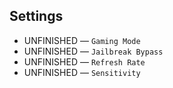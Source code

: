 ## Settings

- UNFINISHED &mdash; `Gaming Mode`
- UNFINISHED &mdash; `Jailbreak Bypass`
- UNFINISHED &mdash; `Refresh Rate`
- UNFINISHED &mdash; `Sensitivity`
